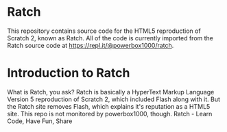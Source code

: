 # Ratch
This repository contains source code for the HTML5 reproduction of Scratch 2, known as Ratch.
All of the code is currently imported from the Ratch source code at https://repl.it/@powerbox1000/ratch.

# Introduction to Ratch
What is Ratch, you ask? Ratch is basically a HyperText Markup Language Version 5 reproduction of Scratch 2, which included Flash along with it. But the Ratch site removes Flash, which explains it's reputation as a HTML5 site. This repo is not monitored by powerbox1000, though.
                                                                   Ratch - Learn Code, Have Fun, Share
